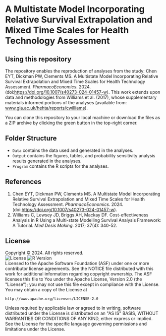 # A Multistate Model Incorporating Relative Survival Extrapolation and Mixed Time Scales for Health Technology Assessment
## Using this repository
The repository enables the reproduction of analyses from the study: Chen EYT, Dickman PW, Clements MS. A Multistate Model Incorporating Relative Survival Extrapolation and Mixed Time Scales for Health Technology Assessment. *PharmacoEconomics*. 2024. (doi:https://doi.org/10.1007/s40273-024-01457-w). This work extends upon data and methodologies from Williams et al. (2017), whose supplementary materials informed portions of the analyses (available from: www.gla.ac.uk/hehta/reports/cwilliams).

You can clone this repository to your local machine or download the files as a ZIP archive by clicking the green button in the top-right corner.

## Folder Structure
- `Data` contains the data used and generated in the analyses.
- `Output` contains the figures, tables, and probability sensitivity analysis results generated in the analyses.
- `Program` contains the R scripts for the analyses.

## References
1. Chen EYT, Dickman PW, Clements MS. A Multistate Model Incorporating Relative Survival Extrapolation and Mixed Time Scales for Health Technology Assessment. *PharmacoEconomics*. 2024. (doi:https://doi.org/10.1007/s40273-024-01457-w).
2. Williams C, Lewsey JD, Briggs AH, Mackay DF. Cost-effectiveness Analysis in R Using a Multi-state Modelling Survival Analysis Framework: A Tutorial. *Med Desis Making*. 2017; 37(4): 340-52.

## License
Copyright © 2024. All rights reserved.<br>
![License](https://img.shields.io/badge/license-Apache%202.0-blue)
![R Version](https://img.shields.io/badge/R-%3E%3D4.4.1-blue)
<br>
Licensed to the Apache Software Foundation (ASF) under one or more
contributor license agreements.  See the NOTICE file distributed with
this work for additional information regarding copyright ownership.
The ASF licenses this file to You under the Apache License, Version 2.0
(the "License"); you may not use this file except in compliance with
the License.  You may obtain a copy of the License at

    http://www.apache.org/licenses/LICENSE-2.0

Unless required by applicable law or agreed to in writing, software
distributed under the License is distributed on an "AS IS" BASIS,
WITHOUT WARRANTIES OR CONDITIONS OF ANY KIND, either express or implied.
See the License for the specific language governing permissions and
limitations under the License.